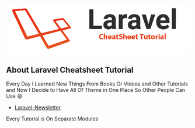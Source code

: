 <p align="center">

![Laravel CheatSheet Tutorial](laravel.png)

</p>

## About Laravel Cheatsheet Tutorial

Every Day I Learned New Things From Books Or Videos and Other 
Tutorials and Now I Decide to Have All Of Theme in One Place So Other
 People Can Use :smile:

- [Laravel-Newsletter](https://github.com/alifatahi/Laravel-Cheatsheet-Tutorial/tree/master/Modules/LaravelNewsletter)


Every Tutorial is On Separate Modules 


